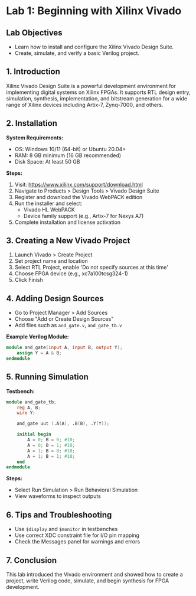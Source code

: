 
# Lab 1: Beginning with Xilinx Vivado

## Lab Objectives
- Learn how to install and configure the Xilinx Vivado Design Suite.
- Create, simulate, and verify a basic Verilog project.

## 1. Introduction
Xilinx Vivado Design Suite is a powerful development environment for implementing digital systems on Xilinx FPGAs. It supports RTL design entry, simulation, synthesis, implementation, and bitstream generation for a wide range of Xilinx devices including Artix-7, Zynq-7000, and others.

## 2. Installation

**System Requirements:**
- OS: Windows 10/11 (64-bit) or Ubuntu 20.04+
- RAM: 8 GB minimum (16  GB recommended)
- Disk Space: At least 50 GB

**Steps:**
1. Visit: https://www.xilinx.com/support/download.html
2. Navigate to Products > Design Tools > Vivado Design Suite
3. Register and download the Vivado WebPACK edition
4. Run the installer and select:
   - Vivado HL WebPACK
   - Device family support (e.g., Artix-7 for Nexys A7)
5. Complete installation and license activation

## 3. Creating a New Vivado Project

1. Launch Vivado > Create Project
2. Set project name and location
3. Select RTL Project, enable 'Do not specify sources at this time'
4. Choose FPGA device (e.g., xc7a100tcsg324-1)
5. Click Finish

## 4. Adding Design Sources

- Go to Project Manager > Add Sources
- Choose "Add or Create Design Sources"
- Add files such as `and_gate.v`, `and_gate_tb.v`

**Example Verilog Module:**
```verilog
module and_gate(input A, input B, output Y);
    assign Y = A & B;
endmodule
```

## 5. Running Simulation

**Testbench:**
```verilog
module and_gate_tb;
    reg A, B;
    wire Y;

    and_gate uut (.A(A), .B(B), .Y(Y));

    initial begin
        A = 0; B = 0; #10;
        A = 0; B = 1; #10;
        A = 1; B = 0; #10;
        A = 1; B = 1; #10;
    end
endmodule
```

**Steps:**
- Select Run Simulation > Run Behavioral Simulation
- View waveforms to inspect outputs

## 6. Tips and Troubleshooting

- Use `$display` and `$monitor` in testbenches
- Use correct XDC constraint file for I/O pin mapping
- Check the Messages panel for warnings and errors

## 7. Conclusion

This lab introduced the Vivado environment and showed how to create a project, write Verilog code, simulate, and begin synthesis for FPGA development.
